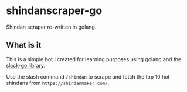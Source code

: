 # shindanscraper-go

Shindan scraper re-written in golang.

## What is it

This is a simple bot I created for learning purposes using golang and the [slack-go library](https://github.com/slack-go/slack).

Use the slash command `/shindan` to scrape and fetch the top 10 hot shindans from `https://shindanmaker.com/`.
